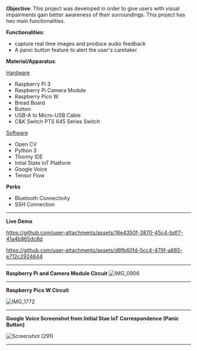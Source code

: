 
**Objective**: This project was developed in order to give users with visual impairments gain better awareness of their surroundings. This project has two main functionalities. 

**Functionalities**:
- capture real time images and produce audio feedback
- A panic button feature to alert the user's caretaker

                 

**Material/Apparatus**:

<ins>Hardware</ins>
  - Raspberry Pi 3
  - Raspberry Pi Camera Module
  - Raspberry Pico W
  - Bread Board
  - Button
  - USB-A to Micro-USB Cable
  - C&K Switch PTS 645 Series Switch
    
<ins>Software</ins>

- Open CV
- Python 3
- Thonny IDE
- Intial State IoT Platform
- Google Voice
- Tensor Flow

**Perks**
- Bluetooth Connectivity
- SSH Connection

---------------------------------------------------
**Live Demo**



https://github.com/user-attachments/assets/18e4350f-3870-45c4-bdf7-41a4b865dc8d



https://github.com/user-attachments/assets/d8fb60fd-5cc4-479f-a885-e712c2924644



----------------------------------------------------------------------------
 **Raspberry Pi and Camera Module Circuit**
  ![IMG_0906](https://github.com/user-attachments/assets/9997e37b-d221-490f-9df2-d8bbf202554e)


-------------------------------------------------------------------------------
**Raspberry Pico W Circuit**

![IMG_1772](https://github.com/user-attachments/assets/73c709ba-fe1b-4c11-9d45-f0be3db99005)


------------------------------------------------------------------------------
**Google Voice Screenshot from Initial Stae IoT Correspondence (Panic Button)**


![Screenshot (291)](https://github.com/user-attachments/assets/9e7c19d1-a734-435a-900f-9c98806d681e)

---------------------------------------------------------------------------------


